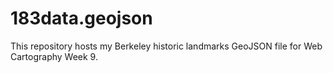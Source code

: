 # 183data.geojson
This repository hosts my Berkeley historic landmarks GeoJSON file for Web Cartography Week 9.
